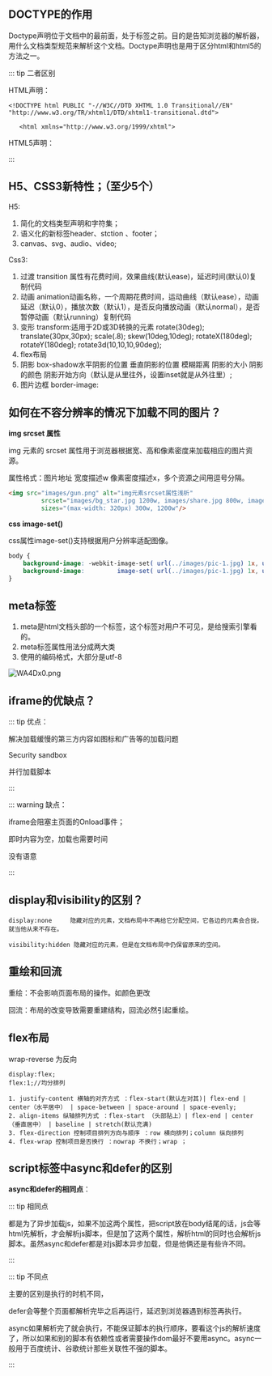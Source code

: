 ## DOCTYPE的作用

Doctype声明位于文档中的最前面，处于标签之前。目的是告知浏览器的解析器，用什么文档类型规范来解析这个文档。Doctype声明也是用于区分html和html5的方法之一。

::: tip 二者区别

HTML声明：

`<!DOCTYPE html PUBLIC "-//W3C//DTD XHTML 1.0 Transitional//EN" "http://www.w3.org/TR/xhtml1/DTD/xhtml1-transitional.dtd">`

`	<html xmlns="http://www.w3.org/1999/xhtml">`

HTML5声明：

<!Doctype html>

:::

## H5、CSS3新特性；（至少5个）

H5:

1. 简化的文档类型声明和字符集；
2. 语义化的新标签header、stction 、footer；
3. canvas、svg、audio、video;

Css3:

1. 过渡  transition 属性有花费时间，效果曲线(默认ease)，延迟时间(默认0)复制代码
2. 动画  animation动画名称，一个周期花费时间，运动曲线（默认ease），动画延迟（默认0），播放次数（默认1），是否反向播放动画（默认normal），是否暂停动画（默认running）复制代码
3. 变形  transform:适用于2D或3D转换的元素
   rotate(30deg);  translate(30px,30px);  scale(.8);    skew(10deg,10deg);    rotateX(180deg);   rotateY(180deg);    rotate3d(10,10,10,90deg);
4. flex布局
5. 阴影 box-shadow水平阴影的位置 垂直阴影的位置 模糊距离 阴影的大小 阴影的颜色 阴影开始方向（默认是从里往外，设置inset就是从外往里）;
6. 图片边框 border-image:

## 如何在不容分辨率的情况下加载不同的图片？

**img srcset 属性**

img 元素的 srcset 属性用于浏览器根据宽、高和像素密度来加载相应的图片资源。

属性格式：图片地址 宽度描述w 像素密度描述x，多个资源之间用逗号分隔。

```html
<img src="images/gun.png" alt="img元素srcset属性浅析"
         srcset="images/bg_star.jpg 1200w, images/share.jpg 800w, images/gun.png 320w"
         sizes="(max-width: 320px) 300w, 1200w"/>
```

**css image-set()**

css属性image-set()支持根据用户分辨率适配图像。

```css
body {
    background-image: -webkit-image-set( url(../images/pic-1.jpg) 1x, url(../images/pic-2.jpg) 2x, url(../images/pic-3.jpg) 600dpi);
    background-image:         image-set( url(../images/pic-1.jpg) 1x, url(../images/pic-2.jpg) 2x, url(../images/pic-3.jpg) 600dpi);
}
```

## meta标签

1. meta是html文档头部的一个标签，这个标签对用户不可见，是给搜索引擎看的。
2. meta标签属性用法分成两大类
3. <meta charset="UTF-8"> 使用的编码格式，大部分是utf-8

<img src="https://z3.ax1x.com/2021/07/13/WA4Dx0.png" alt="WA4Dx0.png" border="0" />


## iframe的优缺点？

::: tip 优点：

解决加载缓慢的第三方内容如图标和广告等的加载问题

Security sandbox

并行加载脚本

:::

::: warning 缺点：

iframe会阻塞主页面的Onload事件；

即时内容为空，加载也需要时间

没有语意

:::

## display和visibility的区别？

`display:none     隐藏对应的元素，文档布局中不再给它分配空间，它各边的元素会合拢，就当他从来不存在。`

`visibility:hidden 隐藏对应的元素，但是在文档布局中仍保留原来的空间。`

## 重绘和回流

重绘：不会影响页面布局的操作。如颜色更改

回流：布局的改变导致需要重建结构，回流必然引起重绘。

## flex布局

wrap-reverse 为反向

```
display:flex;
flex:1;//均分排列

1. justify-content 横轴的对齐方式 ：flex-start(默认左对其)| flex-end | center（水平居中） | space-between | space-around | space-evenly;
2. align-items 纵轴排列方式 ：flex-start （头部贴上）| flex-end | center（垂直居中） | baseline | stretch(默认充满)
3. flex-direction 控制项目排列方向与顺序 ：row 横向排列；column 纵向排列
4. flex-wrap 控制项目是否换行 ：nowrap 不换行；wrap ；

```

## script标签中async和defer的区别

**async和defer的相同点**：

::: tip 相同点

都是为了异步加载js，如果不加这两个属性，把script放在body结尾的话，js会等html先解析，才会解析js脚本，但是加了这两个属性，解析html的同时也会解析js脚本。虽然async和defer都是对js脚本异步加载，但是他俩还是有些许不同。

:::

::: tip 不同点

主要的区别是执行的时机不同，

defer会等整个页面都解析完毕之后再运行，延迟到浏览器遇到</html>标签再执行。

async如果解析完了就会执行，不能保证脚本的执行顺序，要看这个js的解析速度了，所以如果和别的脚本有依赖性或者需要操作dom最好不要用async。async一般用于百度统计、谷歌统计那些关联性不强的脚本。

:::
